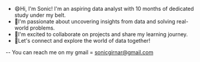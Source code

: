 

- 😄Hi, I'm Sonic! I'm an aspiring data analyst with 10 months of dedicated study under my belt. 
- 🌱I'm passionate about uncovering insights from data and solving real-world problems. 
- 👀I'm excited to collaborate on projects and share my learning journey. 
- 👋Let's connect and explore the world of data together!

 -- You can reach me on my gmail = sonicgirnar@gmail.com

<!---
sonicforreal/sonicforreal is a ✨ special ✨ repository because its `README.md` (this file) appears on your GitHub profile.
You can click the Preview link to take a look at your changes.
--->
